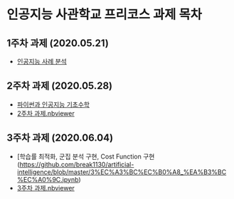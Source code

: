 # 인공지능 사관학교 프리코스 과제 목차

## 1주차 과제 (2020.05.21)

- [인공지능 사례 분석 ](https://github.com/break1130/artificial-intelligence/blob/master/1%EC%A3%BC%EC%B0%A8%20%EA%B3%BC%EC%A0%9C.ipynb)

## 2주차 과제 (2020.05.28)

- [파이썬과 인공지능 기초수학](https://github.com/break1130/artificial-intelligence/blob/master/2%E1%84%8C%E1%85%AE%E1%84%8E%E1%85%A1%E1%84%80%E1%85%AA%E1%84%8C%E1%85%A6.ipynb)
- [2주차 과제.nbviewer](https://nbviewer.jupyter.org/github/break1130/artificial-intelligence/blob/master/2%E1%84%8C%E1%85%AE%E1%84%8E%E1%85%A1%E1%84%80%E1%85%AA%E1%84%8C%E1%85%A6.ipynb)

## 3주차 과제 (2020.06.04)

- [학습률 최적화, 군집 분석 구현, Cost Function 구현(https://github.com/break1130/artificial-intelligence/blob/master/3%EC%A3%BC%EC%B0%A8_%EA%B3%BC%EC%A0%9C.ipynb)
- [3주차 과제.nbviewer](https://nbviewer.jupyter.org/github/break1130/artificial-intelligence/blob/master/3%EC%A3%BC%EC%B0%A8_%EA%B3%BC%EC%A0%9C.ipynb)
